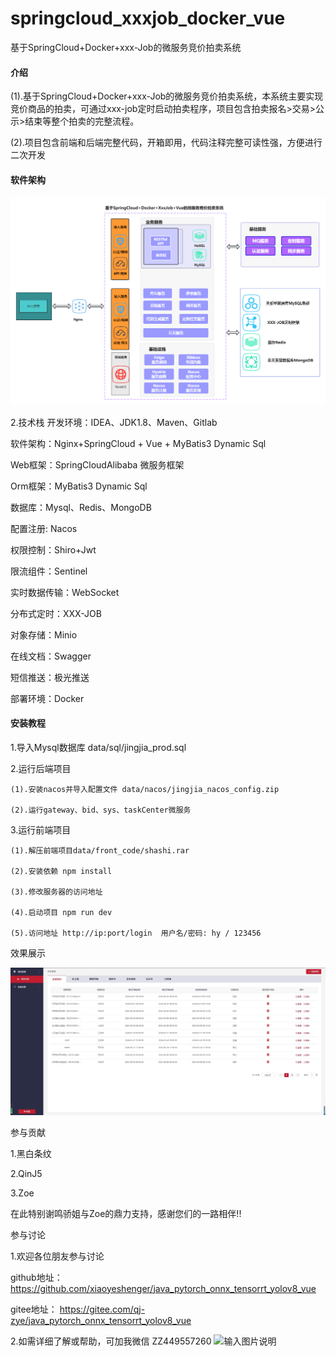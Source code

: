 # springcloud_xxxjob_docker_vue
  基于SpringCloud+Docker+xxx-Job的微服务竞价拍卖系统

#### 介绍

(1).基于SpringCloud+Docker+xxx-Job的微服务竞价拍卖系统，本系统主要实现竞价商品的拍卖，可通过xxx-job定时启动拍卖程序，项目包含拍卖报名>交易>公示>结束等整个拍卖的完整流程。

(2).项目包含前端和后端完整代码，开箱即用，代码注释完整可读性强，方便进行二次开发



    

#### 软件架构

![输入图片说明](data/img/jg1.png)


2.技术栈
开发环境：IDEA、JDK1.8、Maven、Gitlab

软件架构：Nginx+SpringCloud + Vue + MyBatis3 Dynamic Sql

Web框架：SpringCloudAlibaba 微服务框架

Orm框架：MyBatis3 Dynamic Sql

数据库：Mysql、Redis、MongoDB

配置注册: Nacos

权限控制：Shiro+Jwt

限流组件：Sentinel

实时数据传输：WebSocket

分布式定时：XXX-JOB

对象存储：Minio

在线文档：Swagger

短信推送：极光推送

部署环境：Docker



#### 安装教程

1.导入Mysql数据库 data/sql/jingjia_prod.sql


2.运行后端项目

    (1).安装nacos并导入配置文件 data/nacos/jingjia_nacos_config.zip
      
    (2).运行gateway、bid、sys、taskCenter微服务

3.运行前端项目 
    
    (1).解压前端项目data/front_code/shashi.rar

    (2).安装依赖 npm install

    (3).修改服务器的访问地址

    (4).启动项目 npm run dev
     
    (5).访问地址 http://ip:port/login  用户名/密码: hy / 123456



效果展示


![输入图片说明](data/img/bid1.png)



参与贡献

1.黑白条纹

2.QinJ5

3.Zoe

在此特别谢鸣骄姐与Zoe的鼎力支持，感谢您们的一路相伴!!



参与讨论

1.欢迎各位朋友参与讨论

  github地址： https://github.com/xiaoyeshenger/java_pytorch_onnx_tensorrt_yolov8_vue

  gitee地址： https://gitee.com/qj-zye/java_pytorch_onnx_tensorrt_yolov8_vue

2.如需详细了解或帮助，可加我微信 ZZ449557260
![输入图片说明](img/image.png)
